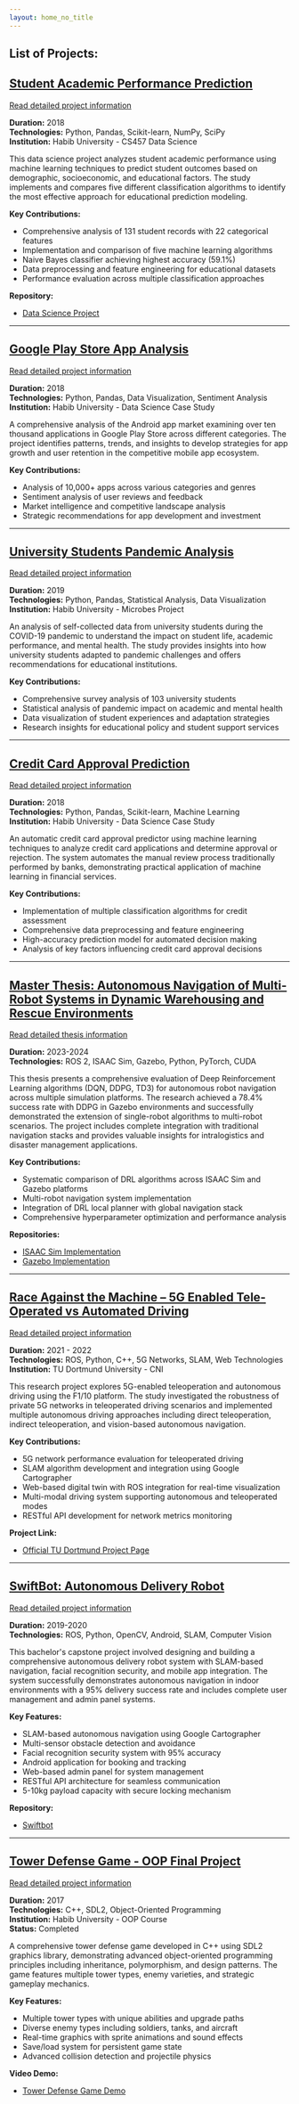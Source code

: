 ```yaml
---
layout: home_no_title
---
```

## List of Projects:

## [Student Academic Performance Prediction](data_science_project.md)

[Read detailed project information](data_science_project.md)

**Duration:** 2018  
**Technologies:** Python, Pandas, Scikit-learn, NumPy, SciPy  
**Institution:** Habib University - CS457 Data Science  

This data science project analyzes student academic performance using machine learning techniques to predict student outcomes based on demographic, socioeconomic, and educational factors. The study implements and compares five different classification algorithms to identify the most effective approach for educational prediction modeling.

**Key Contributions:**
- Comprehensive analysis of 131 student records with 22 categorical features
- Implementation and comparison of five machine learning algorithms
- Naive Bayes classifier achieving highest accuracy (59.1%)
- Data preprocessing and feature engineering for educational datasets
- Performance evaluation across multiple classification approaches

**Repository:**
- [Data Science Project](https://github.com/sameeranees/DataScience-Project)

---

## [Google Play Store App Analysis](data_science_case_study_2.md)

[Read detailed project information](data_science_case_study_2.md)

**Duration:** 2018  
**Technologies:** Python, Pandas, Data Visualization, Sentiment Analysis  
**Institution:** Habib University - Data Science Case Study  

A comprehensive analysis of the Android app market examining over ten thousand applications in Google Play Store across different categories. The project identifies patterns, trends, and insights to develop strategies for app growth and user retention in the competitive mobile app ecosystem.

**Key Contributions:**
- Analysis of 10,000+ apps across various categories and genres
- Sentiment analysis of user reviews and feedback
- Market intelligence and competitive landscape analysis
- Strategic recommendations for app development and investment

---

## [University Students Pandemic Analysis](microbes_project.md)

[Read detailed project information](microbes_project.md)

**Duration:** 2019  
**Technologies:** Python, Pandas, Statistical Analysis, Data Visualization  
**Institution:** Habib University - Microbes Project  

An analysis of self-collected data from university students during the COVID-19 pandemic to understand the impact on student life, academic performance, and mental health. The study provides insights into how university students adapted to pandemic challenges and offers recommendations for educational institutions.

**Key Contributions:**
- Comprehensive survey analysis of 103 university students
- Statistical analysis of pandemic impact on academic and mental health
- Data visualization of student experiences and adaptation strategies
- Research insights for educational policy and student support services

---

## [Credit Card Approval Prediction](data_science_case_study_1.md)

[Read detailed project information](data_science_case_study_1.md)

**Duration:** 2018  
**Technologies:** Python, Pandas, Scikit-learn, Machine Learning  
**Institution:** Habib University - Data Science Case Study  

An automatic credit card approval predictor using machine learning techniques to analyze credit card applications and determine approval or rejection. The system automates the manual review process traditionally performed by banks, demonstrating practical application of machine learning in financial services.

**Key Contributions:**
- Implementation of multiple classification algorithms for credit assessment
- Comprehensive data preprocessing and feature engineering
- High-accuracy prediction model for automated decision making
- Analysis of key factors influencing credit card approval decisions

---

## [Master Thesis: Autonomous Navigation of Multi-Robot Systems in Dynamic Warehousing and Rescue Environments](master_thesis.md)

[Read detailed thesis information](master_thesis.md)

**Duration:** 2023-2024  
**Technologies:** ROS 2, ISAAC Sim, Gazebo, Python, PyTorch, CUDA  

This thesis presents a comprehensive evaluation of Deep Reinforcement Learning algorithms (DQN, DDPG, TD3) for autonomous robot navigation across multiple simulation platforms. The research achieved a 78.4% success rate with DDPG in Gazebo environments and successfully demonstrated the extension of single-robot algorithms to multi-robot scenarios. The project includes complete integration with traditional navigation stacks and provides valuable insights for intralogistics and disaster management applications.

**Key Contributions:**
- Systematic comparison of DRL algorithms across ISAAC Sim and Gazebo platforms
- Multi-robot navigation system implementation
- Integration of DRL local planner with global navigation stack
- Comprehensive hyperparameter optimization and performance analysis

**Repositories:**
- [ISAAC Sim Implementation](https://github.com/sameeranees/RL_Multi_Robot)
- [Gazebo Implementation](https://github.com/sameeranees/DRL_robot_navigation_ros2)


---

## [Race Against the Machine – 5G Enabled Tele-Operated vs Automated Driving](race_against_machine.md)

[Read detailed project information](race_against_machine.md)

**Duration:** 2021 - 2022  
**Technologies:** ROS, Python, C++, 5G Networks, SLAM, Web Technologies  
**Institution:** TU Dortmund University - CNI  

This research project explores 5G-enabled teleoperation and autonomous driving using the F1/10 platform. The study investigated the robustness of private 5G networks in teleoperated driving scenarios and implemented multiple autonomous driving approaches including direct teleoperation, indirect teleoperation, and vision-based autonomous navigation.

**Key Contributions:**
- 5G network performance evaluation for teleoperated driving
- SLAM algorithm development and integration using Google Cartographer
- Web-based digital twin with ROS integration for real-time visualization
- Multi-modal driving system supporting autonomous and teleoperated modes
- RESTful API development for network metrics monitoring

**Project Link:**
- [Official TU Dortmund Project Page](https://cni.etit.tu-dortmund.de/newsdetail/race-against-the-machine-22130/)

---

## [SwiftBot: Autonomous Delivery Robot](swiftbot.md)

[Read detailed project information](swiftbot.md)

**Duration:** 2019-2020  
**Technologies:** ROS, Python, OpenCV, Android, SLAM, Computer Vision  

This bachelor's capstone project involved designing and building a comprehensive autonomous delivery robot system with SLAM-based navigation, facial recognition security, and mobile app integration. The system successfully demonstrates autonomous navigation in indoor environments with a 95% delivery success rate and includes complete user management and admin panel systems.

**Key Features:**
- SLAM-based autonomous navigation using Google Cartographer
- Multi-sensor obstacle detection and avoidance
- Facial recognition security system with 95% accuracy
- Android application for booking and tracking
- Web-based admin panel for system management
- RESTful API architecture for seamless communication
- 5-10kg payload capacity with secure locking mechanism

**Repository:**
- [Swiftbot](https://github.com/sameeranees/SwiftBot)

---

## [Tower Defense Game - OOP Final Project](oop_project.md)

[Read detailed project information](oop_project.md)

**Duration:** 2017  
**Technologies:** C++, SDL2, Object-Oriented Programming  
**Institution:** Habib University - OOP Course  
**Status:** Completed

A comprehensive tower defense game developed in C++ using SDL2 graphics library, demonstrating advanced object-oriented programming principles including inheritance, polymorphism, and design patterns. The game features multiple tower types, enemy varieties, and strategic gameplay mechanics.

**Key Features:**
- Multiple tower types with unique abilities and upgrade paths
- Diverse enemy types including soldiers, tanks, and aircraft
- Real-time graphics with sprite animations and sound effects
- Save/load system for persistent game state
- Advanced collision detection and projectile physics

**Video Demo:**
- [Tower Defense Game Demo](https://youtu.be/nxycKZMTpA4?si=UduSNTbNWGLAYiBQ)


